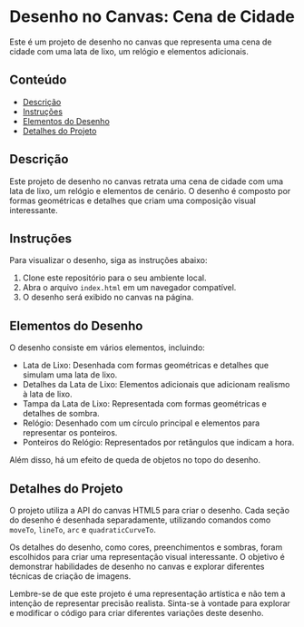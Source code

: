 # Desenho no Canvas: Cena de Cidade

Este é um projeto de desenho no canvas que representa uma cena de cidade com uma lata de lixo, um relógio e elementos adicionais.

## Conteúdo

- [Descrição](#descrição)
- [Instruções](#instruções)
- [Elementos do Desenho](#elementos-do-desenho)
- [Detalhes do Projeto](#detalhes-do-projeto)

## Descrição

Este projeto de desenho no canvas retrata uma cena de cidade com uma lata de lixo, um relógio e elementos de cenário. O desenho é composto por formas geométricas e detalhes que criam uma composição visual interessante.

## Instruções

Para visualizar o desenho, siga as instruções abaixo:

1. Clone este repositório para o seu ambiente local.
2. Abra o arquivo `index.html` em um navegador compatível.
3. O desenho será exibido no canvas na página.

## Elementos do Desenho

O desenho consiste em vários elementos, incluindo:

- Lata de Lixo: Desenhada com formas geométricas e detalhes que simulam uma lata de lixo.
- Detalhes da Lata de Lixo: Elementos adicionais que adicionam realismo à lata de lixo.
- Tampa da Lata de Lixo: Representada com formas geométricas e detalhes de sombra.
- Relógio: Desenhado com um círculo principal e elementos para representar os ponteiros.
- Ponteiros do Relógio: Representados por retângulos que indicam a hora.

Além disso, há um efeito de queda de objetos no topo do desenho.

## Detalhes do Projeto

O projeto utiliza a API do canvas HTML5 para criar o desenho. Cada seção do desenho é desenhada separadamente, utilizando comandos como `moveTo`, `lineTo`, `arc` e `quadraticCurveTo`.

Os detalhes do desenho, como cores, preenchimentos e sombras, foram escolhidos para criar uma representação visual interessante. O objetivo é demonstrar habilidades de desenho no canvas e explorar diferentes técnicas de criação de imagens.

Lembre-se de que este projeto é uma representação artística e não tem a intenção de representar precisão realista. Sinta-se à vontade para explorar e modificar o código para criar diferentes variações deste desenho.
